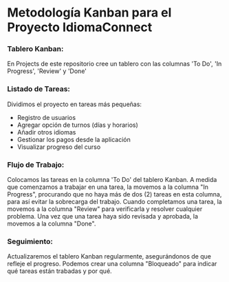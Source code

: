 # Metodología Kanban para el Proyecto IdiomaConnect

### Tablero Kanban:

En Projects de este repositorio cree un tablero con las columnas 'To Do', 'In Progress', 'Review' y 'Done'

### Listado de Tareas:

Dividimos el proyecto en tareas más pequeñas:
* Registro de usuarios
* Agregar opción de turnos (días y horarios)
* Añadir otros idiomas
* Gestionar los pagos desde la aplicación
* Visualizar progreso del curso

### Flujo de Trabajo:

Colocamos las tareas en la columna 'To Do' del tablero Kanban.
A medida que comenzamos a trabajar en una tarea, la movemos a la columna "In Progress", procurando que no haya más de dos (2) tareas en esta columna, para así evitar la sobrecarga del trabajo.
Cuando completamos una tarea, la movemos a la columna "Review" para verificarla y resolver cualquier problema.
Una vez que una tarea haya sido revisada y aprobada, la movemos a la columna "Done".

### Seguimiento:

Actualizaremos el tablero Kanban regularmente, asegurándonos de que refleje el progreso. Podemos crear una columna "Bloqueado" para indicar qué tareas están trabadas y por qué.